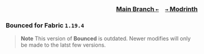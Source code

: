 ### <p align=right>[Main Branch `←`](https://github.com/KessokuTeaTime/Bounced)&emsp;[`→` Modrinth](https://modrinth.com/mod/bounced)</p>

### Bounced for Fabric `1.19.4`

> **Note**
> This version of **Bounced** is outdated. Newer modifies will only be made to the latst few versions.
